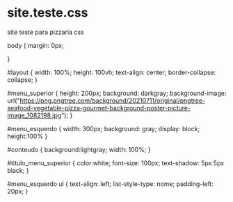 # site.teste.css
site teste para pizzaria css

body {
    margin: 0px;

}

#layout {
 width: 100%;
 height: 100vh;
 text-align: center;
 border-collapse: collapse;
}

#menu_superior {
    height: 200px;
    background: darkgray;
    background-image: url("https://png.pngtree.com/background/20210711/original/pngtree-seafood-vegetable-pizza-gourmet-background-poster-picture-image_1082198.jpg");
}

#menu_esquerdo {
    width: 300px;
    background: gray;
    display: block;
    height:100%
}

#conteudo {
    background:lightgray;
    width: 100%;
}

#titulo_menu_superior {
   color:white;
   font-size: 100px;
   text-shadow: 5px 5px black;
}

#menu_esquerdo ul {
    text-align: left;
    list-style-type: nome;
    padding-left: 20px;
}
